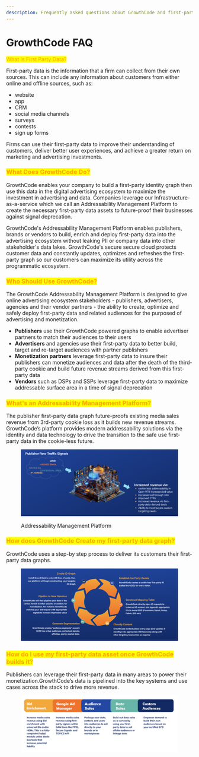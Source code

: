 ```yaml
---
description: Frequently asked questions about GrowthCode and first-party data.
---
```


# GrowthCode FAQ

<mark style="color:orange;">What Is First Party Data?</mark>&#x20;

First-party data is the information that a firm can collect from their own sources. This can include any information about customers from either online and offline sources, such as:

* website
* app
* CRM
* social media channels
* surveys
* contests
* sign up forms

Firms can use their first-party data to improve their understanding of customers, deliver better user experiences, and achieve a greater return on marketing and advertising investments.

### <mark style="color:orange;">What Does GrowthCode Do?</mark>

GrowthCode enables your company to build a first-party identity graph then use this data in the digital advertising ecosystem to maximize the investment in advertising and data. Companies leverage our Infrastructure-as-a-service which we call an Addressability Management Platform to create the necessary first-party data assets to future-proof their businesses against signal deprecation.

&#x20;GrowthCode's Addressability Management Platform enables publishers, brands or vendors to build, enrich and deploy first-party data into the advertising ecosystem without leaking PII or company data into other stakeholder's data lakes. GrowthCode's secure secure cloud protects customer data and constantly updates, optimizes and refreshes the first-party graph so our customers can maximize its utility across the programmatic ecosystem.

### <mark style="color:orange;">Who Should Use GrowthCode?</mark>

The GrowthCode Addressability Management Platform is designed to give online advertising ecosystem stakeholders - publishers, advertisers, agencies and their vendor partners - the ability to create, optimize and safely deploy first-party data and related audiences for the purposed of advertising and monetization.

* **Publishers** use their GrowthCode powered graphs to enable advertiser partners to match their audiences to their users
* **Advertisers** and agencies use their first-party data to better build, target and re-target audiences with partner publishers
* **Monetization partners** leverage first-party data to insure their publishers can monetize audiences and data after the death of the third-party cookie and build future revenue streams derived from this first-party data
* **Vendors** such as DSPs and SSPs leverage first-party data to maximize addressable surface area in a time of signal deprecation

### <mark style="color:orange;">What's an Addressability Management Platform?</mark>

The publisher first-party data graph future-proofs existing media sales revenue from 3rd-party cookie loss as it builds new revenue streams. GrowthCode’s platform provides modern addressability solutions via the identity and data technology to drive the transition to the safe use first-party data in the cookie-less future.&#x20;

<figure><img src="../.gitbook/assets/image (2).png" alt=""><figcaption><p>Addressability Management Platform</p></figcaption></figure>

### <mark style="color:orange;">How does GrowthCode Create my first-party data graph?</mark>

GrowthCode uses a step-by step process to deliver its customers their first-party data graphs.

<figure><img src="../.gitbook/assets/image (3).png" alt=""><figcaption></figcaption></figure>

### <mark style="color:orange;">How do I use my first-party data asset once GrowthCode builds it?</mark>

Publishers can leverage their first-party data in many areas to power their monetization.GrowthCode’s data is pipelined into the key systems and use cases across the stack to drive more revenue.

<figure><img src="../.gitbook/assets/image (4).png" alt=""><figcaption></figcaption></figure>
